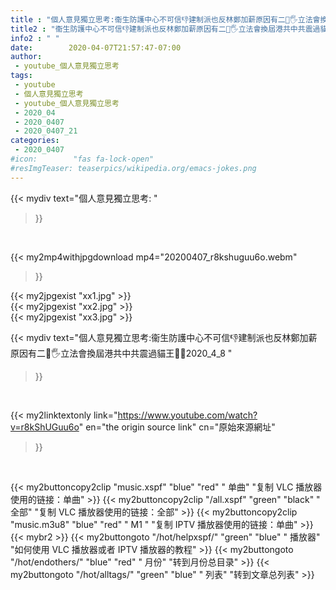 ```yaml
---
title : "個人意見獨立思考:衞生防護中心不可信👎建制派也反林鄭加薪原因有二🎰🖐立法會換屆港共中共震過貓王🐷🎰2020_4_8 "
title2 : "衞生防護中心不可信👎建制派也反林鄭加薪原因有二🎰🖐立法會換屆港共中共震過貓王🐷🎰2020_4_8 "
info2 : " "
date:        2020-04-07T21:57:47-07:00
author:
 - youtube_個人意見獨立思考
tags:
 - youtube
 - 個人意見獨立思考
 - youtube_個人意見獨立思考
 - 2020_04
 - 2020_0407
 - 2020_0407_21
categories:
 - 2020_0407
#icon:        "fas fa-lock-open"
#resImgTeaser: teaserpics/wikipedia.org/emacs-jokes.png
---
```


{{< mydiv text="個人意見獨立思考: "
>}}
<br>


{{< my2mp4withjpgdownload mp4="20200407_r8kshuguu6o.webm"
>}}

{{< my2jpgexist "xx1.jpg" >}}<br>
{{< my2jpgexist "xx2.jpg" >}}<br>
{{< my2jpgexist "xx3.jpg" >}}<br>



{{< mydiv text="個人意見獨立思考:衞生防護中心不可信👎建制派也反林鄭加薪原因有二🎰🖐立法會換屆港共中共震過貓王🐷🎰2020_4_8 "
>}}
<br>

{{< my2linktextonly link="https://www.youtube.com/watch?v=r8kShUGuu6o"
en="the origin source link" cn="原始來源網址"
>}}


<br>

{{< my2buttoncopy2clip "music.xspf"        "blue"   "red"    " 单曲"  "复制 VLC 播放器使用的链接：单曲" >}} {{< my2buttoncopy2clip "/all.xspf"         "green"  "black"  " 全部"  "复制 VLC 播放器使用的链接：全部" >}} {{< my2buttoncopy2clip "music.m3u8"        "blue"   "red"    " M1 "    "复制 IPTV 播放器使用的链接：单曲" >}} {{< mybr2 >}} {{< my2buttongoto      "/hot/helpxspf/"    "green"  "blue"   " 播放器" "如何使用 VLC 播放器或者 IPTV 播放器的教程" >}} {{< my2buttongoto      "/hot/endothers/"   "blue"   "red"    " 月份"   "转到月份总目录" >}} {{< my2buttongoto      "/hot/alltags/"     "green"  "blue"   " 列表"   "转到文章总列表" >}} 
